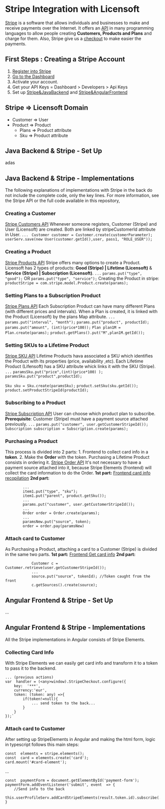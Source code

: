 # Stripe Integration with Licensoft
[Stripe](https://stripe.com/) is a software that allows individuals and businesses to make and receive payments over the Internet. 
It offers an [API](https://stripe.com/docs/api) in many programming languages to allow people creating **Customers, Products and Plans** and charge for them.
Also, Stripe give us a [checkout](https://stripe.com/docs/payments/checkout) to make easier the payments.

## First Steps : Creating a Stripe Account

1.  [Register into Stripe](https://dashboard.stripe.com/register?redirect=%2Ftest%2Fdashboard) 
2.  [Go to the Dashboard](https://dashboard.stripe.com/test/dashboard)
3.  Activate your account.
4.  Get your API Keys = Dashboard > Developers >  Api Keys
5. Set up [Stripe&JavaBackend](#backSetup) and [Stripe&AngularFrontend](#frontSetup) 
## Stripe => Licensoft Domain
* Customer => User
* Product => Product
	* Plans => Product attribute
	* Sku => Product attribute

## Java Backend & Stripe - Set Up <a name="backSetup"></a>
adas

## Java Backend & Stripe - Implementations
The following explanations of implementations with Stripe in the back do not include the complete code, only the key lines. For more information, see the Stripe API or the full code available in this repository,
### Creating a Customer
[Stripe Customers API](https://stripe.com/docs/api/customers)
Whenever someone registers, Customer (Stripe) and User (Licensoft) are created. Both are linked by stripeCustomerId attribute in User.
`... `
`Customer customer = Customer.create(customerParameter);`
`userServ.save(new User(customer.getId(),user, pass1, "ROLE_USER"));`

### Creating a Product
[Stripe Products API](https://stripe.com/docs/api/products)
Stripe offers many options to create a Product. Licensoft has 2 types of products: **Good (Stripe) | Lifetime (Licensoft)** & **Service (Stripe) | Subscription (Licensoft)**. 
`...`
`params.put("type", "good");` OR `params.put("type", "service");`
Creating the Product in stripe:
`productStripe = com.stripe.model.Product.create(params);`

### Setting Plans to a Subscription Product
[Stripe Plans API](https://stripe.com/docs/api/plans)
Each Subscription Product can have many different Plans (with different prices and intervals). When a Plan is created, it is linked with the Product (Licensoft) by the plans Map attribute.
`...`
`params.put("interval", "month");`
`params.put("product", productId);`
`params.put("amount", (int)(price*100));`
`Plan plan1M = Plan.create(params);`
`product.getPlans().put("M",plan1M.getId());`

### Setting SKUs to a Lifetime Product
[Stripe SKU API](https://stripe.com/docs/api/skus)
Lifetime Products hava associated a SKU which identifies the Product with its properties (price, availability ,etc). Each Lifetime Product (Lifensoft) has a SKU attribute whick links it with the SKU (Stripe). 
`...`
`paramsSku.put("price",(int)(price*100) );`
`paramsSku.put("product",productId);`

`Sku sku = Sku.create(paramsSku);`
`product.setSku(sku.getId());`
`product.setProductStripeId(productId);`

### Subscribing to a Product
[Stripe Subscription API](https://stripe.com/docs/api/subscriptions)
User can choose which product plan to subscribe. 
**Prerequisite**: Customer (Stripe) must have a payment source attached previously.
`...`
`params.put("customer", user.getCustomerStripeId());`
`Subscription subscription = Subscription.create(params);`

### Purchasing a Product
This process is divided into 2 parts: 1. Frontend to collect card info in a **token**. 2. Make the **Order** with the token.
Purchasing a Lifetime Product consists in ordering it. 
[Stripe Order API](https://stripe.com/docs/api/orders)
It's not necessary to have a payment source attached into it, because Stripe Elements (frontend)  will collect the card information to do the Order.
**1st part:** [Frontend card info recopilation](StripeIntegration.md#collection-card-info)
**2nd part:**

			...
			item1.put("type", "sku");
			item1.put("parent", product.getSku());
			...
			params.put("customer", user.getCustomerStripeId());
			...
			Order order = Order.create(params);
			...
			paramsNew.put("source", token);
			order = order.pay(paramsNew)

### Attach card to Customer
As Purchasing a Product, attaching a card to a Customer (Stripe) is divided in the same two parts.
**1st part:** [Frontend Get card info](StripeIntegration.md#attach-card-to-info)
**2nd part:**
```
			Customer c = Customer.retrieve(user.getCustomerStripeId());
			...
			source.put("source", tokenId); //Token caught from the front
			c.getSources().create(source);
```
## Angular Frontend & Stripe - Set Up <a name="frontSetup"></a>
...


## Angular Frontend & Stripe - Implementations
All the Stripe implementations in Angular consists of Stripe Elements.

### Collecting Card Info 
With Stripe Elements we can easily get card info and transform it to a token to pass it to the backend.
```
... (previous actions)
var  handler = (<any>window).StripeCheckout.configure({
	key:  '***',
	currency:'eur',
	token: (token: any) =>{
		if(token!=null){
			... send token to the back...
		}
	}
});`
 ```

### Attach card to Customer
After setting up StripeElements in Angular and making the html form, logic in typescript follows this main steps:
```
const  elements = stripe.elements();
const  card = elements.create('card');
card.mount('#card-element');
```
...
```
const  paymentForm = document.getElementById('payment-form');
paymentForm.addEventListener('submit', event  => {
	//Send info to the back
	this.userProfileServ.addCardStripeElements(result.token.id).subscribe(...)...
}
```
